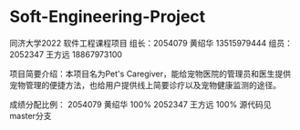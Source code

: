 # Soft-Engineering-Project
同济大学2022 软件工程课程项目
组长：2054079 黄绍华 13515979444
组员：2052347 王方远 18867973100

项目简要介绍：本项目名为Pet's Caregiver，能给宠物医院的管理员和医生提供宠物管理的便捷方法，也给用户提供线上简要诊疗以及宠物健康监测的途径。

成绩分配比例：
2054079 黄绍华 100%
2052347 王方远 100%
源代码见 master分支
